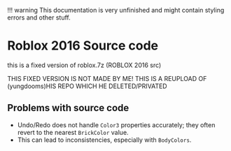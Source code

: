!!! warning
    This documentation is very unfinished and might contain styling errors and other stuff.

# Roblox 2016 Source code

this is a fixed version of roblox.7z (ROBLOX 2016 src)

THIS FIXED VERSION IS NOT MADE BY ME! THIS IS A REUPLOAD OF (yungdooms)HIS REPO WHICH HE DELETED/PRIVATED


## Problems with source code
- Undo/Redo does not handle `Color3` properties accurately; they often revert to the nearest `BrickColor` value.
- This can lead to inconsistencies, especially with `BodyColors`.
